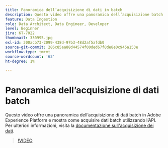 ```yaml
---
title: Panoramica dell’acquisizione di dati in batch
description: Questo video offre una panoramica dell’acquisizione batch in Adobe Experience Platform e mostra come acquisire dati batch utilizzando l’API.
feature: Data Ingestion
role: Data Architect, Data Engineer, Developer
level: Beginner
jira: KT-7022
thumbnail: 330995.jpg
exl-id: 300acb73-2099-438d-97b3-48d2af5afdb0
source-git-commit: 286c85aa88d44574f00ded67f0de8e0c945a153e
workflow-type: tm+mt
source-wordcount: '63'
ht-degree: 1%

---
```


# Panoramica dell’acquisizione di dati batch

Questo video offre una panoramica dell’acquisizione di dati batch in Adobe Experience Platform e mostra come acquisire dati batch utilizzando l’API. Per ulteriori informazioni, visita la [documentazione sull&#39;acquisizione dei dati](https://experienceleague.adobe.com/docs/experience-platform/ingestion/home.html?lang=it).

>[!VIDEO](https://video.tv.adobe.com/v/345662?learn=on&enablevpops&captions=ita)
